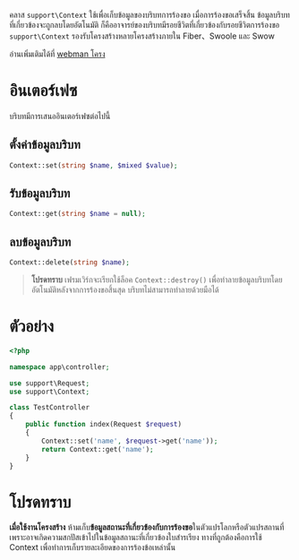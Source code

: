 คลาส `support\Context` ใช้เพื่อเก็บข้อมูลของบริบทการร้องขอ  เมื่อการร้องขอเสร็จสิ้น ข้อมูลบริบทที่เกี่ยวข้องจะถูกลบโดยอัตโนมัติ ก็คืออาจารย์ของบริบทมีรอยชีวิตที่เกี่ยวข้องกับรอยชีวิตการร้องขอ  `support\Context` รองรับโครงสร้างหลายโครงสร้างภายใน Fiber、Swoole และ Swow 

อ่านเพิ่มเติมได้ที่ [webman โครง](./fiber.md)

# อินเตอร์เฟซ
บริบทมีการเสนออินเตอร์เฟซต่อไปนี้

## ตั้งค่าข้อมูลบริบท
```php
Context::set(string $name, $mixed $value);
```

## รับข้อมูลบริบท
```php
Context::get(string $name = null);
```

## ลบข้อมูลบริบท
```php
Context::delete(string $name);
```

> **โปรดทราบ**
> เฟรมเวิร์กจะเรียกใช้ล็อค `Context::destroy()` เพื่อทำลายข้อมูลบริบทโดยอัตโนมัติหลังจากการร้องขอสิ้นสุด บริบทไม่สามารถทำลายด้วยมือได้

# ตัวอย่าง
```php
<?php

namespace app\controller;

use support\Request;
use support\Context;

class TestController
{
    public function index(Request $request)
    {
        Context::set('name', $request->get('name'));
        return Context::get('name');
    }
}
```

# โปรดทราบ
**เมื่อใช้งานโครงสร้าง** ห้ามเก็บ**ข้อมูลสถานะที่เกี่ยวข้องกับการร้องขอ**ในตัวแปรโลกหรือตัวแปรสถานที่ เพราะอาจเกิดความสกปัสเข้าไปในข้อมูลสถานะที่เกี่ยวข้องใบสำรเรียง ทางที่ถูกต้องคือการใช้ Context เพื่อทำการเก็บรายละเอียดของการร้องข้อเหล่านั้น
